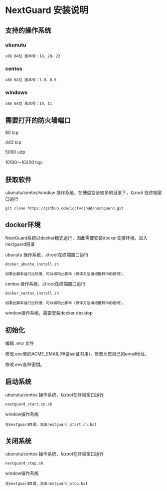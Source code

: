 # NextGuard 安装说明

## 支持的操作系统

### ubunutu 
	
	x86 64位 版本号：18、20、22
	
### centos

	x86 64位 版本号：7.9、8.5

### windows

	x86 64位 版本号：10、11
	
## 需要打开的防火墙端口

80 tcp

443 tcp

5060 udp

10100～10200 tcp

## 获取软件

ubunutu/centos/window 操作系统，在硬盘空余较多的目录下，以root	在终端窗口运行
 	
 	git clone https://github.com/icctvcloud/nextguard.git

## docker环境
NextGuard系统以docker模式运行，因此需要安装docker支撑环境。进入nextguard目录

ubunutu 操作系统，以root在终端窗口运行

	docker_ubuntu_install.sh
	
	如果此脚本运行比较慢，可以编辑此脚本（具体方法请根据其中的说明）。
	
centos 操作系统，以root在终端窗口运行

	docker_centos_install.sh
	
	如果此脚本运行比较慢，可以编辑此脚本（具体方法请根据其中的说明）。

window操作系统，需要安装docker desktop
	
## 初始化

编辑 .env 文件

修改.env里的ACME_EMAIL(申请ssl证书用)，修改为您自己的email地址。

修改.env各种密钥。

## 启动系统
ubunutu/centos 操作系统，以root在终端窗口运行

	nextguard_start.cn.sh

window操作系统
	
	在nextguard目录，双击nextguard_start.cn.bat	

## 关闭系统
ubunutu/centos 操作系统，以root在终端窗口运行

	nextguard_stop.sh

window操作系统
	
	在nextguard目录，双击nextguard_stop.bat	
